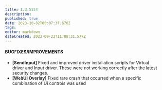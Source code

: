 ```yaml
---
title: 1.3.5554
description: 
published: true
date: 2023-10-02T00:07:37.670Z
tags: 
editor: markdown
dateCreated: 2023-09-23T11:08:31.577Z
---		
```

		
#### BUGFIXES/IMPROVEMENTS
- **[SendInput]** Fixed and improved driver installation scripts for Virtual driver and Input driver. These were not working correctly after the latest security changes.
- **[WebUI Overlay]** Fixed rare crash that occurred when a specific combination of UI controls was used
